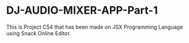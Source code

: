 # DJ-AUDIO-MIXER-APP-Part-1
This is Project C54 that has been made on JSX Programming Language using Snack Online Editor.

